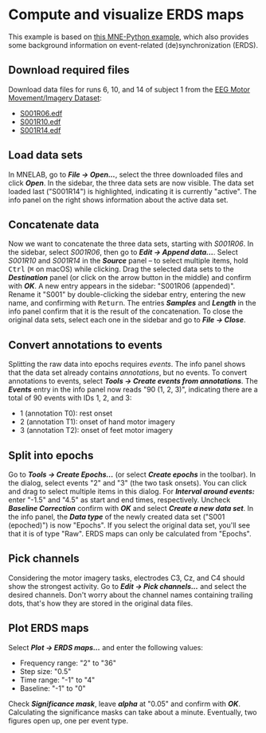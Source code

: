 # Compute and visualize ERDS maps

This example is based on [this MNE-Python example](https://mne.tools/dev/auto_examples/time_frequency/time_frequency_erds.html), which also provides some background information on event-related (de)synchronization (ERDS).

## Download required files
Download data files for runs 6, 10, and 14 of subject 1 from the [EEG Motor Movement/Imagery Dataset](https://physionet.org/content/eegmmidb/1.0.0/):
- [S001R06.edf](https://physionet.org/files/eegmmidb/1.0.0/S001/S001R06.edf?download)
- [S001R10.edf](https://physionet.org/files/eegmmidb/1.0.0/S001/S001R10.edf?download)
- [S001R14.edf](https://physionet.org/files/eegmmidb/1.0.0/S001/S001R14.edf?download)

## Load data sets
In MNELAB, go to **_File → Open..._**, select the three downloaded files and click **_Open_**.
In the sidebar, the three data sets are now visible.
The data set loaded last ("S001R14") is highlighted, indicating it is currently "active".
The info panel on the right shows information about the active data set.

## Concatenate data
Now we want to concatenate the three data sets, starting with _S001R06_.
In the sidebar, select _S001R06_, then go to **_Edit → Append data..._**.
Select _S001R10_ and _S001R14_ in the **_Source_** panel – to select multiple items, hold <kbd>Ctrl</kbd> (<kbd>⌘</kbd> on macOS) while clicking.
Drag the selected data sets to the **_Destination_** panel (or click on the arrow button in the middle) and confirm with **_OK_**.
A new entry appears in the sidebar: "S001R06 (appended)".
Rename it "S001" by double-clicking the sidebar entry, entering the new name, and confirming with <kbd>Return</kbd>.
The entries **_Samples_** and **_Length_** in the info panel confirm that it is the result of the concatenation.
To close the original data sets, select each one in the sidebar and go to **_File → Close_**.

## Convert annotations to events
Splitting the raw data into epochs requires _events_.
The info panel shows that the data set already contains _annotations_, but no events.
To convert annotations to events, select **_Tools → Create events from annotations_**.
The **_Events_** entry in the info panel now reads "90 (1, 2, 3)", indicating there are a total of 90 events with IDs 1, 2, and 3:
- 1 (annotation T0): rest onset
- 2 (annotation T1): onset of hand motor imagery
- 3 (annotation T2): onset of feet motor imagery

## Split into epochs
Go to **_Tools → Create Epochs..._** (or select **_Create epochs_** in the toolbar).
In the dialog, select events "2" and "3" (the two task onsets).
You can click and drag to select multiple items in this dialog.
For **_Interval around events:_** enter "-1.5" and "4.5" as start and end times, respectively.
Uncheck **_Baseline Correction_** confirm with **_OK_** and select **_Create a new data set_**.
In the info panel, the **_Data type_** of the newly created data set ("S001 (epoched)") is now "Epochs".
If you select the original data set, you'll see that it is of type "Raw".
ERDS maps can only be calculated from "Epochs".

## Pick channels
Considering the motor imagery tasks, electrodes C3, Cz, and C4 should show the strongest activity.
Go to **_Edit → Pick channels..._** and select the desired channels.
Don't worry about the channel names containing trailing dots, that's how they are stored in the original data files.

## Plot ERDS maps
Select **_Plot → ERDS maps..._** and enter the following values:
- Frequency range: "2" to "36"
- Step size: "0.5"
- Time range: "-1" to "4"
- Baseline: "-1" to "0"

Check **_Significance mask_**, leave **_alpha_** at "0.05" and confirm with **_OK_**.
Calculating the significance masks can take about a minute.
Eventually, two figures open up, one per event type.
